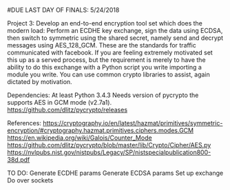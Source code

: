 #DUE LAST DAY OF FINALS: 5/24/2018

Project 3: Develop an end-to-end encryption tool set which does the modern load:
Perform an ECDHE key exchange, sign the data using ECDSA, then switch to
symmetric using the shared secret, namely send and decrypt messages using
AES_128_GCM. These are the standards for traffic communicated with facebook. If
you are feeling extremely motivated set this up as a served process, but the
requirement is merely to have the ability to do this exchange with a Python
script you write importing a module you write. You can use common crypto
libraries to assist, again dictated by motivation.

Dependencies:
At least Python 3.4.3
Needs version of pycrypto the supports AES in GCM mode (v2.7a1).
https://github.com/dlitz/pycrypto/releases

References:
https://cryptography.io/en/latest/hazmat/primitives/symmetric-encryption/#cryptography.hazmat.primitives.ciphers.modes.GCM
https://en.wikipedia.org/wiki/Galois/Counter_Mode
https://github.com/dlitz/pycrypto/blob/master/lib/Crypto/Cipher/AES.py
https://nvlpubs.nist.gov/nistpubs/Legacy/SP/nistspecialpublication800-38d.pdf

TO DO:
Generate ECDHE params
Generate ECDSA params
Set up exchange
Do over sockets
